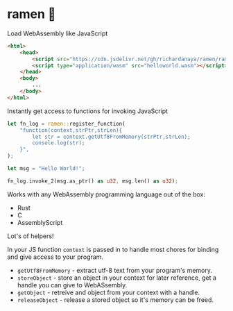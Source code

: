 # ramen :ramen:

Load WebAssembly like JavaScript

```html
<html>
    <head>
        <script src="https://cdn.jsdelivr.net/gh/richardanaya/ramen/ramen.js"></script>
        <script type="application/wasm" src="helloworld.wasm"></script>
    </head>
    <body>
        ...
    </body>
</html>
```

Instantly get access to functions for invoking JavaScript

```rust
let fn_log = ramen::register_function(
    "function(context,strPtr,strLen){
        let str = context.getUtf8FromMemory(strPtr,strLen);
        console.log(str); 
    }",
);

let msg = "Hello World!";

fn_log.invoke_2(msg.as_ptr() as u32, msg.len() as u32);
```

Works with any WebAssembly programming language out of the box:
* Rust
* C
* AssemblyScript

Lot's of helpers!

In your JS function `context` is passed in to handle most chores for binding and give access to your program.

* `getUtf8FromMemory` - extract utf-8 text from your program's memory.
* `storeObject` - store an object in your context for later reference, get a handle you can give to WebASsembly.
* `getObject` - retreive and object from your context with a handle.
* `releaseObject` - release a stored object so it's memory can be freed.

